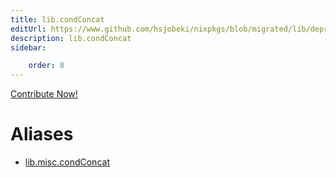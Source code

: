 ```yaml
---
title: lib.condConcat
editUrl: https://www.github.com/hsjobeki/nixpkgs/blob/migrated/lib/deprecated.nix#L114C16
description: lib.condConcat
sidebar:

    order: 8
---
```


<a href="https://www.github.com/hsjobeki/nixpkgs/blob/migrated/lib/deprecated.nix#L114C16">Contribute Now!</a>


# Aliases

- [lib.misc.condConcat](/nix-doc-comments/reference/lib/misc/lib-misc-condconcat)



